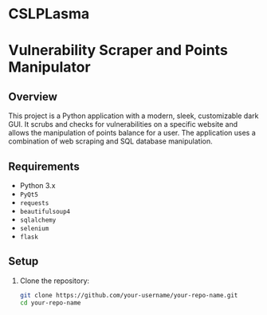 # CSLPLasma

# Vulnerability Scraper and Points Manipulator

## Overview

This project is a Python application with a modern, sleek, customizable dark GUI. It scrubs and checks for vulnerabilities on a specific website and allows the manipulation of points balance for a user. The application uses a combination of web scraping and SQL database manipulation.

## Requirements

- Python 3.x
- `PyQt5`
- `requests`
- `beautifulsoup4`
- `sqlalchemy`
- `selenium`
- `flask`

## Setup

1. Clone the repository:
   ```bash
   git clone https://github.com/your-username/your-repo-name.git
   cd your-repo-name
